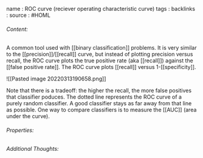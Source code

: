 name : ROC curve (reciever operating characteristic curve)
tags : 
backlinks : 
source : #HOML 

###### Content:
A common tool used with [[binary classification]] problems. It is very similar to the [[precision]]/[[recall]] curve, but instead of plotting precision versus recall, the ROC curve plots the true positive rate (aka [[recall]]) against the [[false positive rate]]. The ROC curve plots [[recall]] versus 1-[[specificity]].

![[Pasted image 20220313190658.png]]

Note that there is a tradeoff: the higher the recall, the more false positives that classifier poduces. The dotted line represents the ROC curve of a purely random classifier. A good classifier stays as far away from that line as possible.
One way to compare classifiers is to measure the [[AUC]] (area under the curve).

###### Properties:


###### Additional Thoughts:

